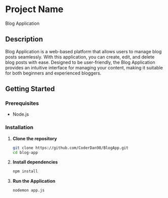 # Project Name

Blog Application

## Description

Blog Application is a web-based platform that allows users to manage blog posts seamlessly. With this application, you can create, edit, and delete blog posts with ease. Designed to be user-friendly, the Blog Application provides an intuitive interface for managing your content, making it suitable for both beginners and experienced bloggers.

## Getting Started

### Prerequisites

- Node.js

### Installation

1. **Clone the repository**

   ```bash
   git clone https://github.com/CoderDan98/BlogApp.git
   cd blog-app
   ```

2. **Install dependencies**

   ```bash
   npm install
   ```

3. **Run the Application**
   ```bash
   nodemon app.js
   ```
